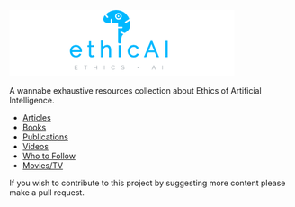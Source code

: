 ![logo](logo.png?style=centerme)

A wannabe exhaustive resources collection about Ethics of Artificial Intelligence.

* [Articles](https://github.com/shoegazerstella/ethicAI/blob/master/articles.md)
* [Books](https://github.com/shoegazerstella/ethicAI/blob/master/books.md)
* [Publications](https://github.com/shoegazerstella/ethicAI/blob/master/publications.md)
* [Videos](https://github.com/shoegazerstella/ethicAI/blob/master/videos.md)
* [Who to Follow](https://github.com/shoegazerstella/ethicAI/blob/master/who_to_follow.md)
* [Movies/TV](https://github.com/shoegazerstella/ethicAI/blob/master/movies_tv.md)


If you wish to contribute to this project by suggesting more content please make a pull request.
